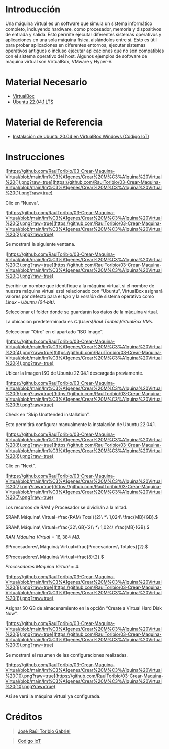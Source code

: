 # Introducción

Una máquina virtual es un software que simula un sistema informático completo, incluyendo hardware, como procesador, memoria y dispositivos de entrada y salida. Esto permite ejecutar diferentes sistemas operativos y aplicaciones en una sola máquina física, aislándolos entre sí. Esto es útil para probar aplicaciones en diferentes entornos, ejecutar sistemas operativos antiguos o incluso ejecutar aplicaciones que no son compatibles con el sistema operativo del host. Algunos ejemplos de software de máquina virtual son VirtualBox, VMware y Hyper-V.

# Material Necesario

- [VirtualBox](https://github.com/RaulToribio/01-Instalar-VirtualBox)
- [Ubuntu 22.04.1 LTS](https://github.com/RaulToribio/02-Descargar-Ubuntu)

# Material de Referencia

- [Instalación de Ubuntu 20.04 en VirtualBox Windows (Codigo IoT)](https://edu.codigoiot.com/course/view.php?id=812)

# Instrucciones

![https://github.com/RaulToribio/03-Crear-Maquina-Virtual/blob/main/Im%C3%A1genes/Crear%20M%C3%A1quina%20Virtual%20(1).png?raw=true](https://github.com/RaulToribio/03-Crear-Maquina-Virtual/blob/main/Im%C3%A1genes/Crear%20M%C3%A1quina%20Virtual%20(1).png?raw=true)

Clic en “Nueva”.

![https://github.com/RaulToribio/03-Crear-Maquina-Virtual/blob/main/Im%C3%A1genes/Crear%20M%C3%A1quina%20Virtual%20(2).png?raw=true](https://github.com/RaulToribio/03-Crear-Maquina-Virtual/blob/main/Im%C3%A1genes/Crear%20M%C3%A1quina%20Virtual%20(2).png?raw=true)

Se mostrará la siguiente ventana.

![https://github.com/RaulToribio/03-Crear-Maquina-Virtual/blob/main/Im%C3%A1genes/Crear%20M%C3%A1quina%20Virtual%20(3).png?raw=true](https://github.com/RaulToribio/03-Crear-Maquina-Virtual/blob/main/Im%C3%A1genes/Crear%20M%C3%A1quina%20Virtual%20(3).png?raw=true)

Escribir un nombre que identifique a la máquina virtual, si el nombre de nuestra máquina virtual está relacionado con “Ubuntu”, VirtualBox asignará valores por defecto para el *tipo* y la *versión* de sistema operativo como *Linux - Ubuntu (64-bit)*.

Seleccionar el folder donde se guardarán los datos de la máquina virtual.

La ubicación predeterminada es *C:\Users\Raul Toribio\VirtualBox VMs.*

Seleccionar “Otro” en el apartado “ISO Image”.

![https://github.com/RaulToribio/03-Crear-Maquina-Virtual/blob/main/Im%C3%A1genes/Crear%20M%C3%A1quina%20Virtual%20(4).png?raw=true](https://github.com/RaulToribio/03-Crear-Maquina-Virtual/blob/main/Im%C3%A1genes/Crear%20M%C3%A1quina%20Virtual%20(4).png?raw=true)

Ubicar la Imagen ISO de Ubuntu 22.04.1 descargada previamente.

![https://github.com/RaulToribio/03-Crear-Maquina-Virtual/blob/main/Im%C3%A1genes/Crear%20M%C3%A1quina%20Virtual%20(5).png?raw=true](https://github.com/RaulToribio/03-Crear-Maquina-Virtual/blob/main/Im%C3%A1genes/Crear%20M%C3%A1quina%20Virtual%20(5).png?raw=true)

Check en “Skip Unattended installation”.

Esto permitirá configurar manualmente la instalación de Ubuntu 22.04.1.

![https://github.com/RaulToribio/03-Crear-Maquina-Virtual/blob/main/Im%C3%A1genes/Crear%20M%C3%A1quina%20Virtual%20(6).png?raw=true](https://github.com/RaulToribio/03-Crear-Maquina-Virtual/blob/main/Im%C3%A1genes/Crear%20M%C3%A1quina%20Virtual%20(6).png?raw=true)

Clic en “Next".

![https://github.com/RaulToribio/03-Crear-Maquina-Virtual/blob/main/Im%C3%A1genes/Crear%20M%C3%A1quina%20Virtual%20(7).png?raw=true](https://github.com/RaulToribio/03-Crear-Maquina-Virtual/blob/main/Im%C3%A1genes/Crear%20M%C3%A1quina%20Virtual%20(7).png?raw=true)

Los recursos de RAM y Procesador se dividirán a la mitad.

$RAM\ Máquina\ Virtual=\frac{RAM\ Total}{2}\ *\ 1,024\ \frac{MB}{GB}.$

$RAM\ Máquina\ Virtual=\frac{32\ GB}{2}\ *\ 1,024\ \frac{MB}{GB}.$

$RAM\ Máquina\ Virtual=16,384\ MB.$

$Procesadores\ Máquina\ Virtual=\frac{Procesadores\ Totales}{2}.$

$Procesadores\ Máquina\ Virtual=\frac{8}{2}.$

$Procesadores\ Máquina\ Virtual=4.$

![https://github.com/RaulToribio/03-Crear-Maquina-Virtual/blob/main/Im%C3%A1genes/Crear%20M%C3%A1quina%20Virtual%20(8).png?raw=true](https://github.com/RaulToribio/03-Crear-Maquina-Virtual/blob/main/Im%C3%A1genes/Crear%20M%C3%A1quina%20Virtual%20(8).png?raw=true)

Asignar 50 GB de almacenamiento en la opción “Create a Virtual Hard Disk Now”.

![https://github.com/RaulToribio/03-Crear-Maquina-Virtual/blob/main/Im%C3%A1genes/Crear%20M%C3%A1quina%20Virtual%20(9).png?raw=true](https://github.com/RaulToribio/03-Crear-Maquina-Virtual/blob/main/Im%C3%A1genes/Crear%20M%C3%A1quina%20Virtual%20(9).png?raw=true)

Se mostrará el resumen de las configuraciones realizadas.

![https://github.com/RaulToribio/03-Crear-Maquina-Virtual/blob/main/Im%C3%A1genes/Crear%20M%C3%A1quina%20Virtual%20(10).png?raw=true](https://github.com/RaulToribio/03-Crear-Maquina-Virtual/blob/main/Im%C3%A1genes/Crear%20M%C3%A1quina%20Virtual%20(10).png?raw=true)

Así se verá la máquina virtual ya configurada.

# Créditos

> [José Raúl Toribio Gabriel](https://github.com/RaulToribio)
> 

> [Codigo IoT](https://github.com/codigo-iot)
>
